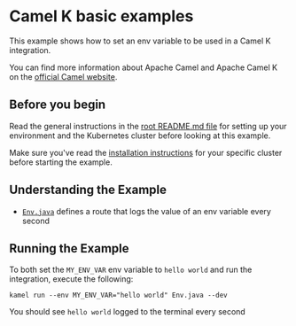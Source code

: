 # Camel K basic examples

This example shows how to set an env variable to be used in a Camel K integration.

You can find more information about Apache Camel and Apache Camel K on the [official Camel website](https://camel.apache.org).

## Before you begin

Read the general instructions in the [root README.md file](/README.md) for setting up your environment and the Kubernetes cluster before looking at this example.

Make sure you've read the [installation instructions](https://camel.apache.org/camel-k/latest/installation/installation.html) for your specific
cluster before starting the example.

## Understanding the Example

- [`Env.java`](./Env.java) defines a route that logs the value of an env variable every second

## Running the Example

To both set the `MY_ENV_VAR` env variable to `hello world` and run the integration, execute the following:
```
kamel run --env MY_ENV_VAR="hello world" Env.java --dev
```
You should see `hello world` logged to the terminal every second